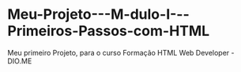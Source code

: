 # Meu-Projeto---M-dulo-I---Primeiros-Passos-com-HTML
Meu primeiro Projeto, para o curso Formação HTML Web Developer - DIO.ME


